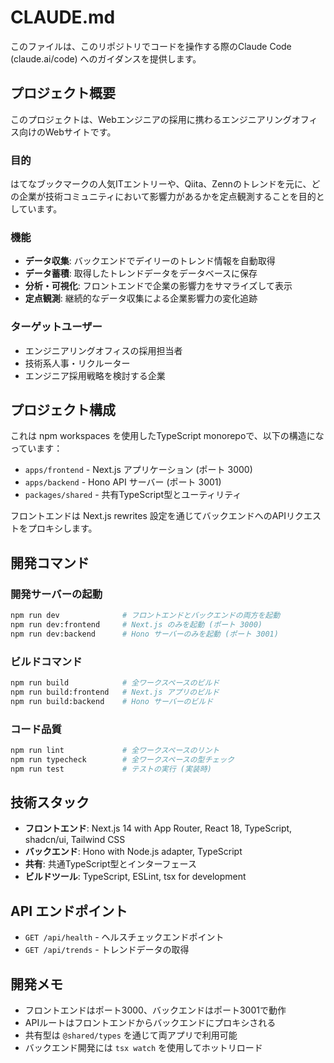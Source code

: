 # CLAUDE.md

このファイルは、このリポジトリでコードを操作する際のClaude Code (claude.ai/code) へのガイダンスを提供します。

## プロジェクト概要

このプロジェクトは、Webエンジニアの採用に携わるエンジニアリングオフィス向けのWebサイトです。

### 目的
はてなブックマークの人気ITエントリーや、Qiita、Zennのトレンドを元に、どの企業が技術コミュニティにおいて影響力があるかを定点観測することを目的としています。

### 機能
- **データ収集**: バックエンドでデイリーのトレンド情報を自動取得
- **データ蓄積**: 取得したトレンドデータをデータベースに保存
- **分析・可視化**: フロントエンドで企業の影響力をサマライズして表示
- **定点観測**: 継続的なデータ収集による企業影響力の変化追跡

### ターゲットユーザー
- エンジニアリングオフィスの採用担当者
- 技術系人事・リクルーター
- エンジニア採用戦略を検討する企業

## プロジェクト構成

これは npm workspaces を使用したTypeScript monorepoで、以下の構造になっています：
- `apps/frontend` - Next.js アプリケーション (ポート 3000)
- `apps/backend` - Hono API サーバー (ポート 3001)
- `packages/shared` - 共有TypeScript型とユーティリティ

フロントエンドは Next.js rewrites 設定を通じてバックエンドへのAPIリクエストをプロキシします。

## 開発コマンド

### 開発サーバーの起動
```bash
npm run dev              # フロントエンドとバックエンドの両方を起動
npm run dev:frontend     # Next.js のみを起動 (ポート 3000)
npm run dev:backend      # Hono サーバーのみを起動 (ポート 3001)
```

### ビルドコマンド
```bash
npm run build            # 全ワークスペースのビルド
npm run build:frontend   # Next.js アプリのビルド
npm run build:backend    # Hono サーバーのビルド
```

### コード品質
```bash
npm run lint             # 全ワークスペースのリント
npm run typecheck        # 全ワークスペースの型チェック
npm run test             # テストの実行 (実装時)
```

## 技術スタック

- **フロントエンド**: Next.js 14 with App Router, React 18, TypeScript, shadcn/ui, Tailwind CSS
- **バックエンド**: Hono with Node.js adapter, TypeScript
- **共有**: 共通TypeScript型とインターフェース
- **ビルドツール**: TypeScript, ESLint, tsx for development

## API エンドポイント

- `GET /api/health` - ヘルスチェックエンドポイント
- `GET /api/trends` - トレンドデータの取得

## 開発メモ

- フロントエンドはポート3000、バックエンドはポート3001で動作
- APIルートはフロントエンドからバックエンドにプロキシされる
- 共有型は `@shared/types` を通じて両アプリで利用可能
- バックエンド開発には `tsx watch` を使用してホットリロード